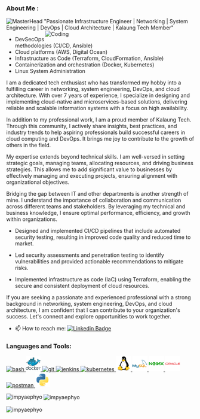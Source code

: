 ### About Me :
![MasterHead](https://piensoexisto.com/wp-content/uploads/2022/02/1_C-06JO_UVDCaE5zm_09J2w.gif)
"Passionate Infrastructure Engineer | Networking | System Engineering | DevOps | Cloud Architecture | Kalaung Tech Member"
<img align="right" alt="Coding" width="400" src="https://camo.githubusercontent.com/10b2d4e80487e1d9cd086ce8619e15740a1bd22c6462f6be13df93ee684deb7b/68747470733a2f2f616e616c7974696373696e6469616d61672e636f6d2f77702d636f6e74656e742f75706c6f6164732f323031382f31322f646576656c6f7065722d6472696262626c652e676966">

- DevSecOps methodologies (CI/CD, Ansible)
- Cloud platforms (AWS, Digital Ocean)
- Infrastructure as Code (Terraform, CloudFormation, Ansible)
- Containerization and orchestration (Docker, Kubernetes)
- Linux System Administration

I am a dedicated tech enthusiast who has transformed my hobby into a fulfilling career in networking, system engineering, DevOps, and cloud architecture. With over 7 years of experience, I specialize in designing and implementing cloud-native and microservices-based solutions, delivering reliable and scalable information systems with a focus on high availability.

In addition to my professional work, I am a proud member of Kalaung Tech. Through this community, I actively share insights, best practices, and industry trends to help aspiring professionals build successful careers in cloud computing and DevOps. It brings me joy to contribute to the growth of others in the field.

My expertise extends beyond technical skills. I am well-versed in setting strategic goals, managing teams, allocating resources, and driving business strategies. This allows me to add significant value to businesses by effectively managing and executing projects, ensuring alignment with organizational objectives.

Bridging the gap between IT and other departments is another strength of mine. I understand the importance of collaboration and communication across different teams and stakeholders. By leveraging my technical and business knowledge, I ensure optimal performance, efficiency, and growth within organizations.


- Designed and implemented CI/CD pipelines that include automated security testing, resulting in improved code quality and reduced time to market.

- Led security assessments and penetration testing to identify vulnerabilities and provided actionable recommendations to mitigate risks.

- Implemented infrastructure as code (IaC) using Terraform, enabling the secure and consistent deployment of cloud resources.



If you are seeking a passionate and experienced professional with a strong background in networking, system engineering, DevOps, and cloud architecture, I am confident that I can contribute to your organization's success. Let's connect and explore opportunities to work together.


- 📫 How to reach me: [![Linkedin Badge](https://img.shields.io/badge/LinkedIn-blue?style=for-the-badge&logo=linkedin&logoColor=white)](https://www.linkedin.com/in/pyae-phyo-567b9412a/)

<p align="left">
</p>

<h3 align="left">Languages and Tools:</h3>
<p align="left"> <a href="https://www.gnu.org/software/bash/" target="_blank" rel="noreferrer"> <img src="https://www.vectorlogo.zone/logos/gnu_bash/gnu_bash-icon.svg" alt="bash" width="40" height="40"/> </a> <a href="https://www.docker.com/" target="_blank" rel="noreferrer"> <img src="https://raw.githubusercontent.com/devicons/devicon/master/icons/docker/docker-original-wordmark.svg" alt="docker" width="40" height="40"/> </a> <a href="https://git-scm.com/" target="_blank" rel="noreferrer"> <img src="https://www.vectorlogo.zone/logos/git-scm/git-scm-icon.svg" alt="git" width="40" height="40"/> </a> <a href="https://www.jenkins.io" target="_blank" rel="noreferrer"> <img src="https://www.vectorlogo.zone/logos/jenkins/jenkins-icon.svg" alt="jenkins" width="40" height="40"/> </a> <a href="https://kubernetes.io" target="_blank" rel="noreferrer"> <img src="https://www.vectorlogo.zone/logos/kubernetes/kubernetes-icon.svg" alt="kubernetes" width="40" height="40"/> </a> <a href="https://www.linux.org/" target="_blank" rel="noreferrer"> <img src="https://raw.githubusercontent.com/devicons/devicon/master/icons/linux/linux-original.svg" alt="linux" width="40" height="40"/> </a> <a href="https://www.mysql.com/" target="_blank" rel="noreferrer"> <img src="https://raw.githubusercontent.com/devicons/devicon/master/icons/mysql/mysql-original-wordmark.svg" alt="mysql" width="40" height="40"/> </a> <a href="https://www.nginx.com" target="_blank" rel="noreferrer"> <img src="https://raw.githubusercontent.com/devicons/devicon/master/icons/nginx/nginx-original.svg" alt="nginx" width="40" height="40"/> </a> <a href="https://www.oracle.com/" target="_blank" rel="noreferrer"> <img src="https://raw.githubusercontent.com/devicons/devicon/master/icons/oracle/oracle-original.svg" alt="oracle" width="40" height="40"/> </a> <a href="https://postman.com" target="_blank" rel="noreferrer"> <img src="https://www.vectorlogo.zone/logos/getpostman/getpostman-icon.svg" alt="postman" width="40" height="40"/> </a> <a href="https://www.python.org" target="_blank" rel="noreferrer"> <img src="https://raw.githubusercontent.com/devicons/devicon/master/icons/python/python-original.svg" alt="python" width="40" height="40"/> </a> </p>

<p><img align="left" src="https://github-readme-stats.vercel.app/api/top-langs?username=impyaephyo&show_icons=true&locale=en&layout=compact" alt="impyaephyo" /></p>

<p>&nbsp;<img align="center" src="https://github-readme-stats.vercel.app/api?username=impyaephyo&show_icons=true&locale=en" alt="impyaephyo" /></p>

<p><img align="center" src="https://github-readme-streak-stats.herokuapp.com/?user=impyaephyo&" alt="impyaephyo" /></p>
